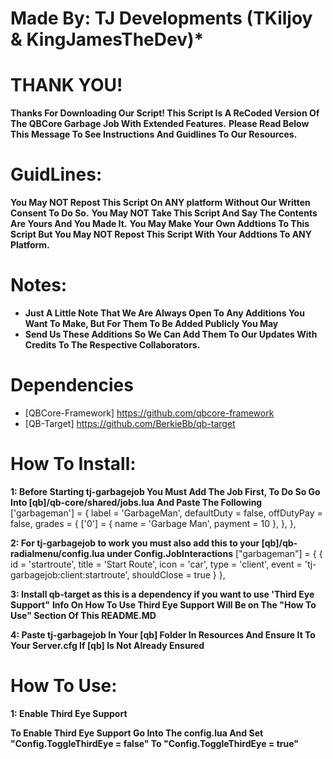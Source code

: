 # Made By: TJ Developments (TKiljoy & KingJamesTheDev)*


# THANK YOU!
**Thanks For Downloading Our Script! This Script Is A ReCoded Version Of The QBCore Garbage Job With Extended Features.**
**Please Read Below This Message To See Instructions And Guidlines To Our Resources.**


# GuidLines:
**You May NOT Repost This Script On ANY platform Without Our Written Consent To Do So.**
**You May NOT Take This Script And Say The Contents Are Yours And You Made It.**
**You May Make Your Own Addtions To This Script But You May NOT Repost This Script With Your Addtions To ANY Platform.**


# Notes:
* **Just A Little Note That We Are Always Open To Any Additions You Want To Make, But For Them To Be Added Publicly You May** 
* **Send Us These Additions So We Can Add Them To Our Updates With Credits To The Respective Collaborators.**


# Dependencies
* [QBCore-Framework] https://github.com/qbcore-framework
* [QB-Target] https://github.com/BerkieBb/qb-target



# How To Install:

**1:  Before Starting tj-garbagejob You Must Add The Job First, To Do So Go Into [qb]/qb-core/shared/jobs.lua**
    **And Paste The Following**
    ['garbageman'] = {
		label = 'GarbageMan',
		defaultDuty = false,
		offDutyPay = false,
		grades = {
            ['0'] = {
                name = 'Garbage Man',
                payment = 10
            },
        },
	},

**2: For tj-garbagejob to work you must also add this to your [qb]/qb-radialmenu/config.lua under Config.JobInteractions**
    ["garbageman"] = {
        {
            id = 'startroute',
            title = 'Start Route',
            icon = 'car',
            type = 'client',
            event = 'tj-garbagejob:client:startroute',
            shouldClose = true
        }
    },

**3: Install qb-target as this is a dependency if you want to use 'Third Eye Support"**
    **Info On How To Use Third Eye Support Will Be on The "How To Use" Section Of This README.MD**

**4: Paste tj-garbagejob In Your [qb] Folder In Resources And Ensure It To Your Server.cfg If [qb] Is Not Already Ensured** 






# How To Use:

**1: Enable Third Eye Support**

**To Enable Third Eye Support Go Into The config.lua And Set "Config.ToggleThirdEye = false" To "Config.ToggleThirdEye = true"**
